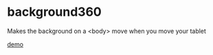 background360
=============

Makes the background on a &lt;body> move when you move your tablet

<a href="https://dl.dropboxusercontent.com/u/209895/github-demo/background360/index.html">demo</a>